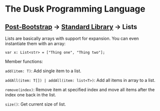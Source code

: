 # The Dusk Programming Language

## [Post-Bootstrap](../README.md) -> [Standard Library](README.md) -> Lists

Lists are basically arrays with support for expansion. You can even instantiate them with an array:

```dusk
var x: List<str> = ["Thing one", "Thing two"];
```

Member functions:

`add(item: T)`: Add single item to a list.

`addAll(item: T[]) | addAll(item: list<T>)`: Add all items in array to a list.

`remove(index)`: Remove item at specified index and move all items after the index one back in the list.

`size()`: Get current size of list.
